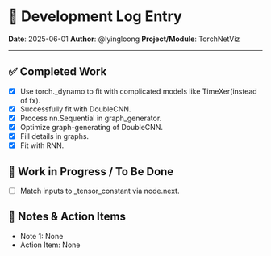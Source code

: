 # 📝 Development Log Entry

**Date**: 2025-06-01
**Author**: @lyingloong
**Project/Module**: TorchNetViz

---

## ✅ Completed Work
- [x] Use torch._dynamo to fit with complicated models like TimeXer(instead of fx).
- [x] Successfully fit with DoubleCNN.
- [x] Process nn.Sequential in graph_generator.
- [x] Optimize graph-generating of DoubleCNN.
- [x] Fill details in graphs.
- [x] Fit with RNN.

## 🚧 Work in Progress / To Be Done
- [ ] Match inputs to _tensor_constant via node.next.

## 📝 Notes & Action Items
- Note 1: None
- Action Item: None
